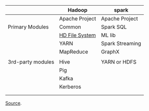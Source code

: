 |                   | Hadoop                                                       | spark           |
| ----------------- | ------------------------------------------------------------ | --------------- |
|                   | Apache Project                                               | Apache Project  |
| Primary Modules   | Common                                                       | Spark SQL       |
|                   | [HD File System](https://hadoop.apache.org/docs/r1.2.1/hdfs_design.html) | ML lib          |
|                   | YARN                                                         | Spark Streaming |
|                   | MapReduce                                                    | GraphX          |
|                   |                                                              |                 |
| 3rd-party modules | Hive                                                         | YARN or HDFS    |
|                   | Pig                                                          |                 |
|                   | Kafka                                                        |                 |
|                   | Kerberos                                                     |                 |
|                   |                                                              |                 |
|                   |                                                              |                 |



[Source](https://www.datamation.com/data-center/hadoop-vs.-spark-the-new-age-of-big-data.html).